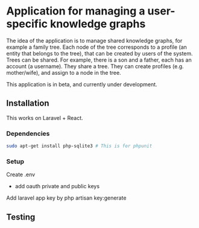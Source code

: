 # Application for managing a user-specific knowledge graphs

The idea of the application is to manage shared knowledge graphs, for example a family tree. Each node of the tree corresponds to a profile (an entity that belongs to the tree), that can be created by users of the system. Trees can be shared. For example, there is a son and a father, each has an account (a username). They share a tree. They can create profiles (e.g. mother/wife), and assign to a node in the tree.

This application is in beta, and currently under development.

## Installation

This works on Laravel + React.

### Dependencies

```bash
sudo apt-get install php-sqlite3 # This is for phpunit
```

### Setup

Create .env

- add oauth private and public keys

Add laravel app key by
php artisan key:generate

## Testing

